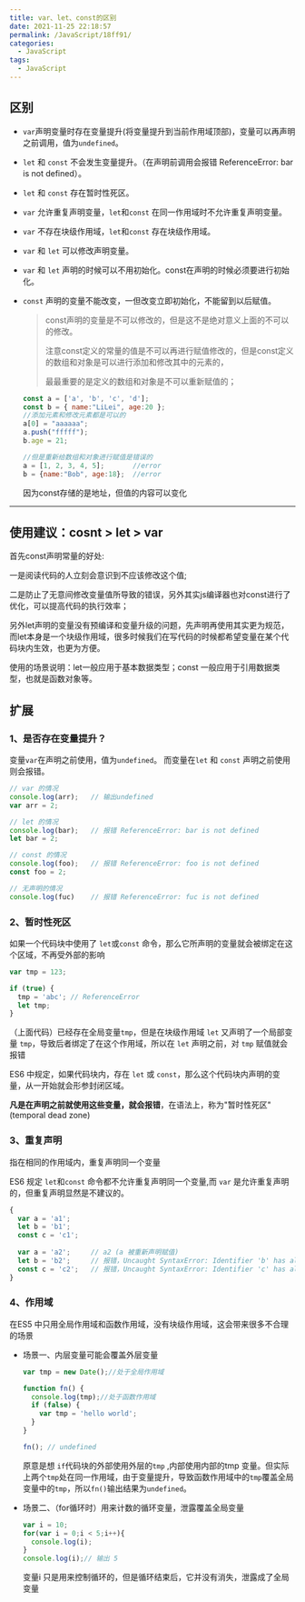 ```yaml
---
title: var、let、const的区别
date: 2021-11-25 22:18:57
permalink: /JavaScript/18ff91/
categories:
  - JavaScript
tags:
  - JavaScript
---
```


## 区别

- `var`声明变量时存在变量提升(将变量提升到当前作用域顶部)，变量可以再声明之前调用，值为`undefined`。

- `let` 和 `const` 不会发生变量提升。（在声明前调用会报错 ReferenceError: bar is not defined）。

- `let` 和 `const` 存在暂时性死区。

- `var` 允许重复声明变量，`let`和`const` 在同一作用域时不允许重复声明变量。

- `var` 不存在块级作用域，`let`和`const` 存在块级作用域。

- `var` 和 `let` 可以修改声明变量。

- `var` 和 `let` 声明的时候可以不用初始化。const在声明的时候必须要进行初始化。

- `const` 声明的变量不能改变，一但改变立即初始化，不能留到以后赋值。

    > const声明的变量是不可以修改的，但是这不是绝对意义上面的不可以的修改。
    >
    > 注意const定义的常量的值是不可以再进行赋值修改的，但是const定义的数组和对象是可以进行添加和修改其中的元素的，
    >
    > 最最重要的是定义的数组和对象是不可以重新赋值的；

     ```javascript
    const a = ['a', 'b', 'c', 'd'];
    const b = { name:"LiLei", age:20 };
    //添加元素和修改元素都是可以的
    a[0] = "aaaaaa";
    a.push("fffff");
    b.age = 21;
    
    //但是重新给数组和对象进行赋值是错误的
    a = [1, 2, 3, 4, 5];       //error
    b = {name:"Bob", age:18};  //error
    ```
    因为const存储的是地址，但值的内容可以变化
---


## 使用建议：cosnt > let > var

首先const声明常量的好处:

一是阅读代码的人立刻会意识到不应该修改这个值;

二是防止了无意间修改变量值所导致的错误，另外其实js编译器也对const进行了优化，可以提高代码的执行效率；

另外let声明的变量没有预编译和变量升级的问题，先声明再使用其实更为规范，而let本身是一个块级作用域，很多时候我们在写代码的时候都希望变量在某个代码块内生效，也更为方便。

使用的场景说明：let一般应用于基本数据类型；const 一般应用于引用数据类型，也就是函数对象等。


## 扩展

### 1、是否存在变量提升？

变量`var`在声明之前使用，值为`undefined`。 而变量在`let` 和 `const` 声明之前使用则会报错。

```javascript
// var 的情况
console.log(arr);   // 输出undefined
var arr = 2;

// let 的情况
console.log(bar);   // 报错 ReferenceError: bar is not defined
let bar = 2;

// const 的情况
console.log(foo);   // 报错 ReferenceError: foo is not defined
const foo = 2;

// 无声明的情况
console.log(fuc)    // 报错 ReferenceError: fuc is not defined
```

### 2、暂时性死区

如果一个代码块中使用了 `let`或`const` 命令，那么它所声明的变量就会被绑定在这个区域，不再受外部的影响

```javascript
var tmp = 123;

if (true) {
  tmp = 'abc'; // ReferenceError
  let tmp;
}
```
（上面代码）已经存在全局变量`tmp`，但是在块级作用域 `let` 又声明了一个局部变量 `tmp`，导致后者绑定了在这个作用域，所以在 `let` 声明之前，对 `tmp` 赋值就会报错

ES6 中规定，如果代码块内，存在 `let` 或 `const`，那么这个代码块内声明的变量，从一开始就会形参封闭区域。

**凡是在声明之前就使用这些变量，就会报错**，在语法上，称为"暂时性死区"(temporal dead zone)


### 3、重复声明
指在相同的作用域内，重复声明同一个变量

ES6 规定 `let`和`const` 命令都不允许重复声明同一个变量,而 `var` 是允许重复声明的，但重复声明显然是不建议的。

```javascript
{
  var a = 'a1';
  let b = 'b1';
  const c = 'c1';
  
  var a = 'a2';     // a2 (a 被重新声明赋值)
  let b = 'b2';     // 报错，Uncaught SyntaxError: Identifier 'b' has already been declared
  const c = 'c2';   // 报错，Uncaught SyntaxError: Identifier 'c' has already been declared
}
```

### 4、作用域
在ES5 中只用全局作用域和函数作用域，没有块级作用域，这会带来很多不合理的场景

- 场景一、内层变量可能会覆盖外层变量
    ```javascript
    var tmp = new Date();//处于全局作用域
    
    function fn() {
      console.log(tmp);//处于函数作用域
      if (false) {
        var tmp = 'hello world';
      }
    }
    
    fn(); // undefined
    ```
    原意是想 `if`代码块的外部使用外层的`tmp` ,内部使用内部的tmp 变量。但实际上两个`tmp`处在同一作用域，由于变量提升，导致函数作用域中的`tmp`覆盖全局变量中的`tmp`，所以`fn()`输出结果为`undefined`。

- 场景二、（for循环时）用来计数的循环变量，泄露覆盖全局变量
    ```javascript
    var i = 10;
    for(var i = 0;i < 5;i++){
      console.log(i);
    }
    console.log(i);// 输出 5
    ```
    变量i 只是用来控制循环的，但是循环结束后，它并没有消失，泄露成了全局变量

